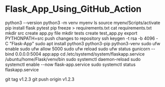 # Flask_App_Using_GitHub_Action

 python3 --version
 python3 -m venv myenv
 ls
 source myenv/Scripts/activate
 pip install flask pytest
 pip freeze > requirements.txt
 cat requirements.txt
 mkdir src
 create app.py file
 mkdir tests
 create test_app.py
 export PYTHONPATH=src
 push changes to repository
 ssh keygen -t rsa -b 4096 -C "Flask-App"
 sudo apt install python3 python3-pip python3-venv
 sudo ufw enable
 sudo ufw allow 5000
 sudo ufw reload
 sudo ufw status
 gunicorn --bind 0.0.0.0:5004 app:app
 cd /etc/systemd/system/flaskapp.service
 /ubuntu/home/Flask/venv/bin
 sudo systemctl daemon-reload
 sudo systemctl enable --now flask-app.service
 sudo systemctl status flaskapp.service

 git tag v1.2.3
 git push origin v1.2.3



